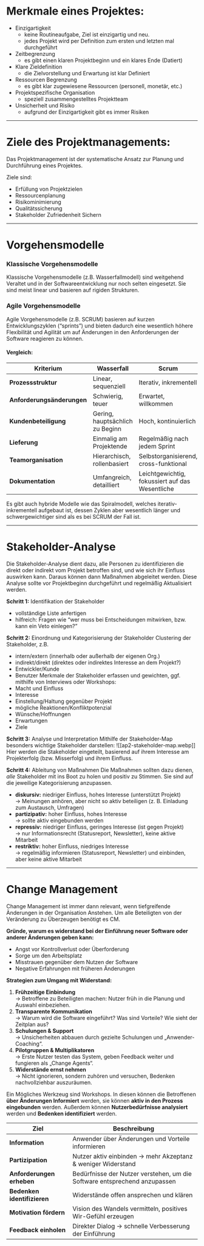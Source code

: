 # Merkmale eines Projektes:
- Einzigartigkeit
	- keine Routineaufgabe, Ziel ist einzigartig und neu.
	- jedes Projekt wird per Definition zum ersten und letzten mal durchgeführt
- Zeitbegrenzung
	- es gibt einen klaren Projektbeginn und ein klares Ende (Datiert)
- Klare Zieldefinition
	- die Zielvorstellung und Erwartung ist klar Definiert 
- Ressourcen Begrenzung
	- es gibt klar zugewiesene Ressourcen (personell, monetär, etc.)
- Projektspezifische Organisation
	- speziell zusammengestelltes Projektteam
- Unsicherheit  und Risiko
	- aufgrund der Einzigartigkeit gibt es immer Risiken

---
# Ziele des Projektmanagements:
Das Projektmanagement ist der systematische Ansatz zur Planung und Durchführung eines Projektes. 

Ziele sind:
- Erfüllung von Projektzielen
- Ressourcenplanung
- Risikominimierung
- Qualitätssicherung
- Stakeholder Zufriedenheit Sichern

---
# Vorgehensmodelle
### Klassische Vorgehensmodelle
Klassische Vorgehensmodelle (z.B. Wasserfallmodell) sind weitgehend Veraltet und in der Softwareentwicklung nur noch selten eingesetzt. Sie sind meist linear und basieren auf rigiden Strukturen. 

### Agile Vorgehensmodelle
Agile Vorgehensmodelle (z.B. SCRUM) basieren auf kurzen Entwicklungszyklen (“sprints”) und bieten dadurch eine wesentlich höhere Flexibilität und Agilität um auf Änderungen in den Anforderungen der Software reagieren zu können.

#### Vergleich:

| Kriterium                  | Wasserfall                      | Scrum                                           |
| -------------------------- | ------------------------------- | ----------------------------------------------- |
| **Prozessstruktur**        | Linear, sequenziell             | Iterativ, inkrementell                          |
| **Anforderungsänderungen** | Schwierig, teuer                | Erwartet, willkommen                            |
| **Kundenbeteiligung**      | Gering, hauptsächlich zu Beginn | Hoch, kontinuierlich                            |
| **Lieferung**              | Einmalig am Projektende         | Regelmäßig nach jedem Sprint                    |
| **Teamorganisation**       | Hierarchisch, rollenbasiert     | Selbstorganisierend, cross-funktional           |
| **Dokumentation**          | Umfangreich, detailliert        | Leichtgewichtig, fokussiert auf das Wesentliche |
Es gibt auch hybride Modelle wie das Spiralmodell, welches iterativ-inkrementell aufgebaut ist, dessen Zyklen aber wesentlich länger und schwergewichtiger sind als es bei SCRUM der Fall ist.

---
# Stakeholder-Analyse
Die Stakeholder-Analyse dient dazu, alle Personen zu identifizieren die direkt oder indirekt vom Projekt betroffen sind, und wie sich ihr Einfluss auswirken kann. Daraus können dann Maßnahmen abgeleitet werden.
Diese Analyse sollte vor Projektbeginn durchgeführt und regelmäßig Aktualisiert werden.

**Schritt 1:** Identifikation der Stakeholder
- vollständige Liste anfertigen
- hilfreich: Fragen wie “wer muss bei Entscheidungen mitwirken, bzw. kann ein Veto einlegen?”

**Schritt 2:** Einordnung und Kategorisierung der Stakeholder
Clustering der Stakeholder, z.B.
- intern/extern (innerhalb oder außerhalb der eigenen Org.)
- indirekt/direkt (direktes oder indirektes Interesse an dem Projekt?)
- Entwickler/Kunde
- Benutzer
Merkmale der Stakeholder erfassen und gewichten, ggf. mithilfe von Interviews oder Workshops:
- Macht und Einfluss 
- Interesse
- Einstellung/Haltung gegenüber Projekt
- mögliche Reaktionen/Konfliktpotenzial
- Wünsche/Hoffnungen
- Erwartungen
- Ziele

**Schritt 3:** Analyse und Interpretation
Mithilfe der Stakeholder-Map besonders wichtige Stakeholder darstellen:
![[ap2-stakeholder-map.webp]]
Hier werden die Stakeholder eingeteilt, basierend auf ihrem Interesse am Projekterfolg (bzw. Misserfolg) und ihrem Einfluss.

**Schritt 4:** Ableitung von Maßnahmen
Die Maßnahmen sollten dazu dienen, *alle* Stakeholder mit ins Boot zu holen und positiv zu Stimmen. Sie sind auf die jeweilige Kategorisierung anzupassen.
- **diskursiv:** niedriger Einfluss, hohes Interesse (unterstützt Projekt)  
    → Meinungen anhören, aber nicht so aktiv beteiligen (z. B. Einladung zum Austausch, Umfragen)
- **partizipativ:** hoher Einfluss, hohes Interesse  
    → sollte aktiv eingebunden werden
- **repressiv:** niedriger Einfluss, geringes Interesse (ist gegen Projekt)  
    → nur Informationsrecht (Statusreport, Newsletter), keine aktive Mitarbeit
- **restriktiv:** hoher Einfluss, niedriges Interesse  
    → regelmäßig informieren (Statusreport, Newsletter) und einbinden, aber keine aktive Mitarbeit



---
# Change Management
Change Management ist immer dann relevant, wenn tiefgreifende Änderungen in der Organisation Anstehen. Um alle Beteiligten von der Veränderung zu Überzeugen benötigt es CM.

**Gründe, warum es widerstand bei der Einführung neuer Software oder anderer Änderungen geben kann:**
- Angst vor Kontrollverlust oder Überforderung
- Sorge um den Arbeitsplatz
- Misstrauen gegenüber dem Nutzen der Software
- Negative Erfahrungen mit früheren Änderungen
 
**Strategien zum Umgang mit Widerstand:**
1. **Frühzeitige Einbindung**  
    → Betroffene zu Beteiligten machen: Nutzer früh in die Planung und Auswahl einbeziehen.
2. **Transparente Kommunikation**  
    → Warum wird die Software eingeführt? Was sind Vorteile? Wie sieht der Zeitplan aus?
3. **Schulungen & Support**  
    → Unsicherheiten abbauen durch gezielte Schulungen und „Anwender-Coaching“.
4. **Pilotgruppen & Multiplikatoren**  
    → Erste Nutzer testen das System, geben Feedback weiter und fungieren als „Change Agents“.
5. **Widerstände ernst nehmen**  
    → Nicht ignorieren, sondern zuhören und versuchen, Bedenken nachvollziehbar auszuräumen.


Ein Mögliches Werkzeug sind Workshops. In diesen können die Betroffenen **über Änderungen Informiert** werden, sie können **aktiv in den Prozess eingebunden** werden. Außerdem können **Nutzerbedürfnisse analysiert** werden und **Bedenken identifiziert** werden. 
 
| Ziel                        | Beschreibung                                                              |
| --------------------------- | ------------------------------------------------------------------------- |
| **Information**             | Anwender über Änderungen und Vorteile informieren                         |
| **Partizipation**           | Nutzer aktiv einbinden → mehr Akzeptanz & weniger Widerstand              |
| **Anforderungen erheben**   | Bedürfnisse der Nutzer verstehen, um die Software entsprechend anzupassen |
| **Bedenken identifizieren** | Widerstände offen ansprechen und klären                                   |
| **Motivation fördern**      | Vision des Wandels vermitteln, positives Wir-Gefühl erzeugen              |
| **Feedback einholen**       | Direkter Dialog → schnelle Verbesserung der Einführung                    |
